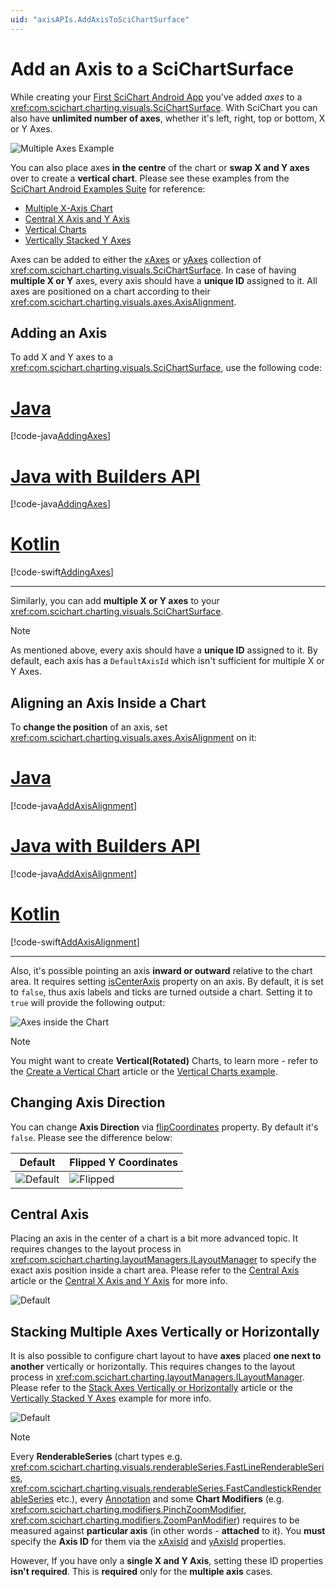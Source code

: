 ```yaml
---
uid: "axisAPIs.AddAxisToSciChartSurface"
---
```


# Add an Axis to a SciChartSurface
While creating your [First SciChart Android App](xref:quickStartGuide.projectSetup.ProjectSetup) you've added *axes* to a <xref:com.scichart.charting.visuals.SciChartSurface>. With SciChart you can also have **unlimited number of axes**, whether it's left, right, top or bottom, X or Y Axes.

![Multiple Axes Example](images/multiple-axes-example.png)

You can also place axes **in the centre** of the chart or **swap X and Y axes** over to create a **vertical chart**. Please see these examples from the [SciChart Android Examples Suite](https://www.scichart.com/examples/Android-chart/) for reference:
- [Multiple X-Axis Chart](https://www.scichart.com/example/android-chart-example-multiple-xaxis/)
- [Central X Axis and Y Axis](https://www.scichart.com/example/android-chart-example-central-xaxis-and-yaxis/)
- [Vertical Charts](https://www.scichart.com/example/android-chart-vertical-charts-example/)
- [Vertically Stacked Y Axes](https://www.scichart.com/example/android-chart-example-vertically-stacked-yaxes/)

Axes can be added to either the [xAxes](xref:com.scichart.charting.visuals.ISciChartSurface.getXAxes()) or [yAxes](xref:com.scichart.charting.visuals.ISciChartSurface.getYAxes()) collection of <xref:com.scichart.charting.visuals.SciChartSurface>. In case of having **multiple X or Y** axes, every axis should have a **unique ID** assigned to it. All axes are positioned on a chart according to their <xref:com.scichart.charting.visuals.axes.AxisAlignment>.

## Adding an Axis
To add X and Y axes to a <xref:com.scichart.charting.visuals.SciChartSurface>, use the following code:

# [Java](#tab/java)
[!code-java[AddingAxes](../../../samples/sandbox/app/src/main/java/com/scichart/docsandbox/examples/java/axisAPIs/AddAxisToSciChartSurface.java#AddingAxes)]
# [Java with Builders API](#tab/javaBuilder)
[!code-java[AddingAxes](../../../samples/sandbox/app/src/main/java/com/scichart/docsandbox/examples/javaBuilder/axisAPIs/AddAxisToSciChartSurface.java#AddingAxes)]
# [Kotlin](#tab/kotlin)
[!code-swift[AddingAxes](../../../samples/sandbox/app/src/main/java/com/scichart/docsandbox/examples/kotlin/axisAPIs/AddAxisToSciChartSurface.kt#AddingAxes)]
***

Similarly, you can add **multiple X or Y axes** to your <xref:com.scichart.charting.visuals.SciChartSurface>. 

> [!NOTE]
> As mentioned above, every axis should have a **unique ID** assigned to it. By default, each axis has a `DefaultAxisId` which isn't sufficient for multiple X or Y Axes.

## Aligning an Axis Inside a Chart
To **change the position** of an axis, set <xref:com.scichart.charting.visuals.axes.AxisAlignment> on it:

# [Java](#tab/java)
[!code-java[AddAxisAlignment](../../../samples/sandbox/app/src/main/java/com/scichart/docsandbox/examples/java/axisAPIs/AddAxisToSciChartSurface.java#AddAxisAlignment)]
# [Java with Builders API](#tab/javaBuilder)
[!code-java[AddAxisAlignment](../../../samples/sandbox/app/src/main/java/com/scichart/docsandbox/examples/javaBuilder/axisAPIs/AddAxisToSciChartSurface.java#AddAxisAlignment)]
# [Kotlin](#tab/kotlin)
[!code-swift[AddAxisAlignment](../../../samples/sandbox/app/src/main/java/com/scichart/docsandbox/examples/kotlin/axisAPIs/AddAxisToSciChartSurface.kt#AddAxisAlignment)]
***

Also, it's possible pointing an axis **inward or outward** relative to the chart area. It requires setting [isCenterAxis](xref:com.scichart.charting.visuals.axes.IAxis.setIsCenterAxis(boolean)) property on an axis. By default, it is set to `false`, thus axis labels and ticks are turned outside a chart. Setting it to `true` will provide the following output:

![Axes inside the Chart](images/axes-inside-the-chart.png)

> [!NOTE]
> You might want to create **Vertical(Rotated)** Charts, to learn more - refer to the [Create a Vertical Chart](xref:axisAPIs.AxisAlignmentCreateAVerticalChart) article or the [Vertical Charts example](https://www.scichart.com/example/android-chart-vertical-charts-example/).

## Changing Axis Direction
You can change **Axis Direction** via [flipCoordinates](xref:com.scichart.charting.visuals.axes.IAxisCore.setFlipCoordinates(boolean)) property. By default it's `false`. Please see the difference below:

| **Default**                                       | **Flipped Y Coordinates**                                   |
| ------------------------------------------------- | ----------------------------------------------------------- |
| ![Default](images/impulse-chart-example.png) | ![Flipped](images/impulse-chart-example-y-flipped.png) |

## Central Axis
Placing an axis in the center of a chart is a bit more advanced topic. It requires changes to the layout process in <xref:com.scichart.charting.layoutManagers.ILayoutManager> to specify the exact axis position inside a chart area. Please refer to the [Central Axis](xref:axisAPIs.AxisLayoutCentralAxis) article or the [Central X Axis and Y Axis](https://www.scichart.com/example/android-chart-example-central-xaxis-and-yaxis/) for more info.

![Default](images/shifted-axes-example.png)

## Stacking Multiple Axes Vertically or Horizontally
It is also possible to configure chart layout to have **axes** placed **one next to another** vertically or horizontally. This requires changes to the layout process in <xref:com.scichart.charting.layoutManagers.ILayoutManager>. Please refer to the [Stack Axes Vertically or Horizontally](xref:axisAPIs.AxisLayoutStackAxesVerticallyOrHorizontally) article or the [Vertically Stacked Y Axes](https://www.scichart.com/example/android-chart-example-vertically-stacked-yaxes/) example for more info.

![Default](images/vertically-stacked-axes-example.png)

> [!NOTE]
> Every **RenderableSeries** (chart types e.g. <xref:com.scichart.charting.visuals.renderableSeries.FastLineRenderableSeries>, <xref:com.scichart.charting.visuals.renderableSeries.FastCandlestickRenderableSeries> etc.), every [Annotation](xref:annotationsAPIs.AnnotationsAPIs) and some **Chart Modifiers** (e.g. <xref:com.scichart.charting.modifiers.PinchZoomModifier>, <xref:com.scichart.charting.modifiers.ZoomPanModifier>) requires to be measured against **particular axis** (in other words - **attached** to it). You **must** specify the **Axis ID** for them via the [xAxisId](xref:com.scichart.charting.visuals.renderableSeries.IRenderableSeries.setXAxisId(java.lang.String)) and [yAxisId](xref:com.scichart.charting.visuals.renderableSeries.IRenderableSeries.setYAxisId(java.lang.String)) properties.
>
> However, If you have only a **single X and Y Axis**, setting these ID properties **isn't required**. This is **required** only for the **multiple axis** cases.
